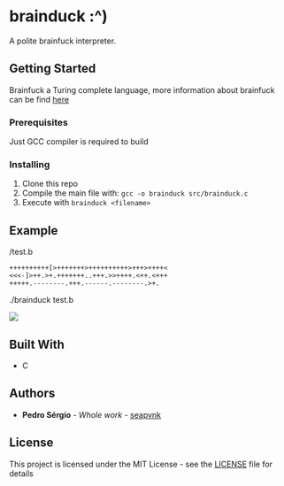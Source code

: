 
# brainduck :^)
A polite brainfuck interpreter.

## Getting Started

Brainfuck a Turing complete language, more information about brainfuck can be find [here](https://esolangs.org/wiki/Brainfuck)

### Prerequisites

Just GCC compiler is required to build

### Installing

 1. Clone this repo
 2. Compile the main file with: 
 `gcc -o brainduck src/brainduck.c` 
 3. Execute with `brainduck <filename>`

## Example
/test.b
````
++++++++++[>+++++++>++++++++++>+++>++++<
<<<-]>++.>+.+++++++..+++.>>++++.<++.<+++
+++++.--------.+++.------.--------.>+.
````
./brainduck test.b


![](https://github.com/seapvnk/brainduck/blob/master/assets/output.png?raw=true)

## Built With

* C 

## Authors

* **Pedro Sérgio** - *Whole work* - [seapvnk](https://github.com/seapvnk)


## License

This project is licensed under the MIT License - see the [LICENSE](LICENSE) file for details

